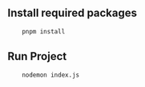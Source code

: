 ## Install required packages
``` bash
    pnpm install
```

## Run Project
``` bash
    nodemon index.js
```

